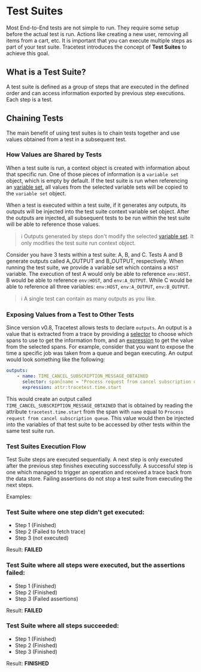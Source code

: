 # Test Suites

Most End-to-End tests are not simple to run. They require some setup before the actual test is run. Actions like creating a new user, removing all items from a cart, etc. It is important that you can execute multiple steps as part of your test suite. Tracetest introduces the concept of **Test Suites** to achieve this goal.

## What is a Test Suite?
A test suite is defined as a group of steps that are executed in the defined order and can access information exported by previous step executions. Each step is a test.

## Chaining Tests
The main benefit of using test suites is to chain tests together and use values obtained from a test in a subsequent test.

### How Values are Shared by Tests
When a test suite is run, a context object is created with information about that specific run. One of those pieces of information is a `variable set` object, which is empty by default. If the test suite is run when referencing an [variable set](./variable-sets.md), all values from the selected variable sets will be copied to the `variable set` object.

When a test is executed within a test suite, if it generates any outputs, its outputs will be injected into the test suite context variable set object. After the outputs are injected, all subsequent tests to be run within the test suite will be able to reference those values.

> :information_source: Outputs generated by steps don't modify the selected [variable set](./variable-sets.md). It only modifies the test suite run context object.

Consider you have 3 tests within a test suite: A, B, and C. Tests A and B generate outputs called A_OUTPUT and B_OUTPUT, respectively. When running the test suite, we provide a variable set which contains a `HOST` variable. The execution of test A would only be able to reference `env:HOST`. B would be able to reference `env:HOST`, and `env:A_OUTPUT`. While C would be able to reference all three variables: `env:HOST`, `env:A_OUTPUT`, `env:B_OUTPUT`.

> :information_source: A single test can contain as many outputs as you like.

### Exposing Values from a Test to Other Tests
Since version v0.8, Tracetest allows tests to declare `outputs`. An output is a value that is extracted from a trace by providing a [selector](./selectors) to choose which spans to use to get the information from, and an [expression](./expressions) to get the value from the selected spans. For example, consider that you want to expose the time a specific job was taken from a queue and began executing. An output would look something like the following:

```yaml
outputs:
    - name: TIME_CANCEL_SUBSCRIPTION_MESSAGE_OBTAINED
      selector: span[name = "Process request from cancel subscription queue"]
      expression: attr:tracetest.time.start
```

This would create an output called `TIME_CANCEL_SUBSCRIPTION_MESSAGE_OBTAINED` that is obtained by reading the attribute `tracetest.time.start` from the span with `name` equal to `Process request from cancel subscription queue`. This value would then be injected into the variables of that test suite to be accessed by other tests within the same test suite run.

### Test Suites Execution Flow

Test Suite steps are executed sequentially. A next step is only executed after the previous step finishes executing successfully. A successful step is one which managed to trigger an operation and received a trace back from the data store. Failing assertions do not stop a test suite from executing the next steps.

Examples:

### Test Suite where one step didn't get executed:

* Step 1 (Finished)
* Step 2 (Failed to fetch trace)
* Step 3 (not executed)

Result: **FAILED**

### Test Suite where all steps were executed, but the assertions failed:
* Step 1 (Finished)
* Step 2 (Finished)
* Step 3 (Failed assertions)

Result: **FAILED**

### Test Suite where all steps succeeded:
* Step 1 (Finished)
* Step 2 (Finished)
* Step 3 (Finished)

Result: **FINISHED**
